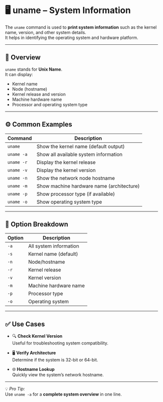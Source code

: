 # 🖥️ uname – System Information  

The `uname` command is used to **print system information** such as the kernel name, version, and other system details.  
It helps in identifying the operating system and hardware platform.  

---

## 📌 Overview  

`uname` stands for **Unix Name**.  
It can display:  
- Kernel name  
- Node (hostname)  
- Kernel release and version  
- Machine hardware name  
- Processor and operating system type  

---

## ⚙️ Common Examples  

| Command        | Description                                |
|----------------|--------------------------------------------|
| `uname`        | Show the kernel name (default output)      |
| `uname -a`     | Show all available system information      |
| `uname -r`     | Display the kernel release                 |
| `uname -v`     | Display the kernel version                 |
| `uname -n`     | Show the network node hostname             |
| `uname -m`     | Show machine hardware name (architecture)  |
| `uname -p`     | Show processor type (if available)         |
| `uname -o`     | Show operating system type                 |

---

## 🧠 Option Breakdown  

| Option | Description                           |
|--------|---------------------------------------|
| `-a`   | All system information                |
| `-s`   | Kernel name (default)                 |
| `-n`   | Node/hostname                         |
| `-r`   | Kernel release                        |
| `-v`   | Kernel version                        |
| `-m`   | Machine hardware name                 |
| `-p`   | Processor type                        |
| `-o`   | Operating system                      |

---

## ✅ Use Cases  

- 🔍 **Check Kernel Version**  
  Useful for troubleshooting system compatibility.  

- 🖥️ **Verify Architecture**  
  Determine if the system is 32-bit or 64-bit.  

- 🌐 **Hostname Lookup**  
  Quickly view the system’s network hostname.  

---

💡 *Pro Tip:*  
Use `uname -a` for a **complete system overview** in one line.  
